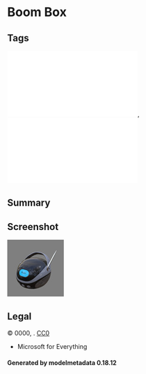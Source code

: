 # Boom Box

## Tags

![core](../../Models-core.md), ![testing](../../Models-testing.md)

## Summary

 

## Screenshot

![screenshot](screenshot/screenshot.jpg)

## Legal

&copy; 0000, . [CC0](https://creativecommons.org/publicdomain/zero/1.0/legalcode)

 - Microsoft for Everything

#### Generated by modelmetadata 0.18.12